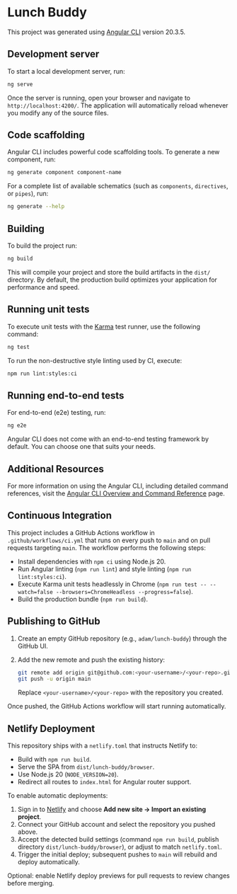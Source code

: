 # Lunch Buddy

This project was generated using [Angular CLI](https://github.com/angular/angular-cli) version 20.3.5.

## Development server

To start a local development server, run:

```bash
ng serve
```

Once the server is running, open your browser and navigate to `http://localhost:4200/`. The application will automatically reload whenever you modify any of the source files.

## Code scaffolding

Angular CLI includes powerful code scaffolding tools. To generate a new component, run:

```bash
ng generate component component-name
```

For a complete list of available schematics (such as `components`, `directives`, or `pipes`), run:

```bash
ng generate --help
```

## Building

To build the project run:

```bash
ng build
```

This will compile your project and store the build artifacts in the `dist/` directory. By default, the production build optimizes your application for performance and speed.

## Running unit tests

To execute unit tests with the [Karma](https://karma-runner.github.io) test runner, use the following command:

```bash
ng test
```

To run the non-destructive style linting used by CI, execute:

```bash
npm run lint:styles:ci
```

## Running end-to-end tests

For end-to-end (e2e) testing, run:

```bash
ng e2e
```

Angular CLI does not come with an end-to-end testing framework by default. You can choose one that suits your needs.

## Additional Resources

For more information on using the Angular CLI, including detailed command references, visit the [Angular CLI Overview and Command Reference](https://angular.dev/tools/cli) page.

## Continuous Integration

This project includes a GitHub Actions workflow in `.github/workflows/ci.yml` that runs on every push to `main` and on pull requests targeting `main`. The workflow performs the following steps:

- Install dependencies with `npm ci` using Node.js 20.
- Run Angular linting (`npm run lint`) and style linting (`npm run lint:styles:ci`).
- Execute Karma unit tests headlessly in Chrome (`npm run test -- --watch=false --browsers=ChromeHeadless --progress=false`).
- Build the production bundle (`npm run build`).

## Publishing to GitHub

1. Create an empty GitHub repository (e.g., `adam/lunch-buddy`) through the GitHub UI.
2. Add the new remote and push the existing history:

   ```bash
   git remote add origin git@github.com:<your-username>/<your-repo>.git
   git push -u origin main
   ```

   Replace `<your-username>/<your-repo>` with the repository you created.

Once pushed, the GitHub Actions workflow will start running automatically.

## Netlify Deployment

This repository ships with a `netlify.toml` that instructs Netlify to:

- Build with `npm run build`.
- Serve the SPA from `dist/lunch-buddy/browser`.
- Use Node.js 20 (`NODE_VERSION=20`).
- Redirect all routes to `index.html` for Angular router support.

To enable automatic deployments:

1. Sign in to [Netlify](https://app.netlify.com/) and choose **Add new site → Import an existing project**.
2. Connect your GitHub account and select the repository you pushed above.
3. Accept the detected build settings (command `npm run build`, publish directory `dist/lunch-buddy/browser`), or adjust to match `netlify.toml`.
4. Trigger the initial deploy; subsequent pushes to `main` will rebuild and deploy automatically.

Optional: enable Netlify deploy previews for pull requests to review changes before merging.
